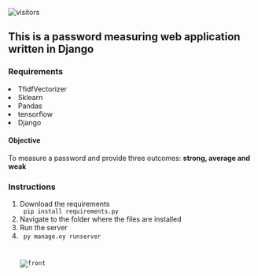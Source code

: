  ![visitors](https://visitor-badge.glitch.me/badge?page_id=kalilinux-aptget.visitor-badge&left_color=green&right_color=red)
## This is a password measuring web application written in Django
### Requirements
<li> TfidfVectorizer </li>
<li> Sklearn </li>
<li> Pandas</li>
<li> tensorflow </li>
<li> Django </li>

#### Objective
<p> To measure a password and provide three outcomes: <strong>strong, average and weak </strong> </p>

### Instructions
<ol>
<li> Download the requirements</li>
  <code> pip install requirements.py </code>
  <li>Navigate to the folder where the files are installed </li>
 <li> Run the server<li>
  <code> py manage.oy runserver</li>

![front](https://user-images.githubusercontent.com/59438117/143777444-2bbb68c9-82c4-44f9-9b48-257843abde15.jpg)
